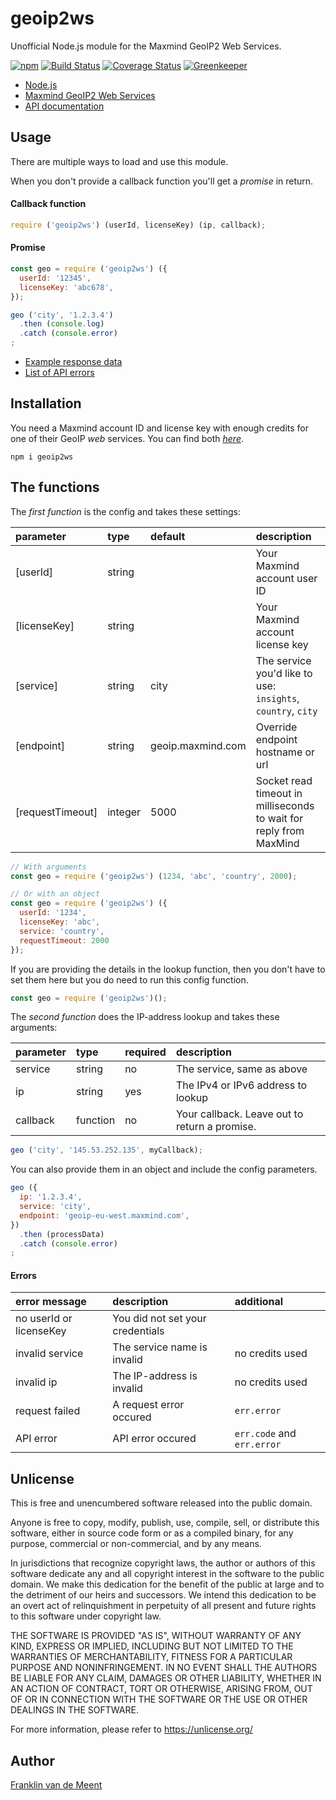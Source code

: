geoip2ws
========

Unofficial Node.js module for the Maxmind GeoIP2 Web Services.

[![npm](https://img.shields.io/npm/v/geoip2ws.svg?maxAge=3600)](https://github.com/fvdm/nodejs-geoip2ws/blob/master/CHANGELOG.md)
[![Build Status](https://travis-ci.org/fvdm/nodejs-geoip2ws.svg?branch=master)](https://travis-ci.org/fvdm/nodejs-geoip2ws)
[![Coverage Status](https://coveralls.io/repos/github/fvdm/nodejs-geoip2ws/badge.svg?branch=master)](https://coveralls.io/github/fvdm/nodejs-geoip2ws?branch=master)
[![Greenkeeper](https://badges.greenkeeper.io/fvdm/nodejs-geoip2ws.svg)](https://greenkeeper.io/)

* [Node.js](https://nodejs.org/)
* [Maxmind GeoIP2 Web Services](https://www.maxmind.com/en/geoip2-precision-services)
* [API documentation](https://dev.maxmind.com/geoip/geoip2/web-services/)


Usage
-----

There are multiple ways to load and use this module.

When you don't provide a callback function you'll get
a _promise_ in return.


#### Callback function

```js
require ('geoip2ws') (userId, licenseKey) (ip, callback);
```


#### Promise

```js
const geo = require ('geoip2ws') ({
  userId: '12345',
  licenseKey: 'abc678',
});

geo ('city', '1.2.3.4')
  .then (console.log)
  .catch (console.error)
;
```

- [Example response data](https://dev.maxmind.com/geoip/geoip2/web-services/#Response_Body)
- [List of API errors](https://dev.maxmind.com/geoip/geoip2/web-services/#Errors)


Installation
------------

You need a Maxmind account ID and license key with enough credits for one of
their GeoIP *web* services. You can find both [*here*](https://www.maxmind.com/en/accounts/current/license-key).

`npm i geoip2ws`


The functions
-------------

The _first function_ is the config and takes these settings:

parameter        | type    | default           | description
:----------------|:--------|:------------------|:--------------------------------
[userId]         | string  |                   | Your Maxmind account user ID
[licenseKey]     | string  |                   | Your Maxmind account license key
[service]        | string  | city              | The service you'd like to use: `insights`, `country`, `city`
[endpoint]       | string  | geoip.maxmind.com | Override endpoint hostname or url
[requestTimeout] | integer | 5000              | Socket read timeout in milliseconds to wait for reply from MaxMind

```js
// With arguments
const geo = require ('geoip2ws') (1234, 'abc', 'country', 2000);

// Or with an object
const geo = require ('geoip2ws') ({
  userId: '1234',
  licenseKey: 'abc',
  service: 'country',
  requestTimeout: 2000
});
```


If you are providing the details in the lookup function,
then you don't have to set them here but you do need to
run this config function.

```js
const geo = require ('geoip2ws')();
```


The _second function_ does the IP-address lookup and takes these arguments:

parameter | type     | required | description
:---------|:---------|:---------|:--------------------------------------------
service   | string   | no       | The service, same as above
ip        | string   | yes      | The IPv4 or IPv6 address to lookup
callback  | function | no       | Your callback. Leave out to return a promise.

```js
geo ('city', '145.53.252.135', myCallback);
```

You can also provide them in an object and include the config parameters.

```js
geo ({
  ip: '1.2.3.4',
  service: 'city',
  endpoint: 'geoip-eu-west.maxmind.com',
})
  .then (processData)
  .catch (console.error)
;
```


#### Errors

error message           | description                      | additional
:-----------------------|:---------------------------------|:--------------------------
no userId or licenseKey | You did not set your credentials |
invalid service         | The service name is invalid      | no credits used
invalid ip              | The IP-address is invalid        | no credits used
request failed          | A request error occured          | `err.error`
API error               | API error occured                | `err.code` and `err.error`


Unlicense
---------

This is free and unencumbered software released into the public domain.

Anyone is free to copy, modify, publish, use, compile, sell, or
distribute this software, either in source code form or as a compiled
binary, for any purpose, commercial or non-commercial, and by any
means.

In jurisdictions that recognize copyright laws, the author or authors
of this software dedicate any and all copyright interest in the
software to the public domain. We make this dedication for the benefit
of the public at large and to the detriment of our heirs and
successors. We intend this dedication to be an overt act of
relinquishment in perpetuity of all present and future rights to this
software under copyright law.

THE SOFTWARE IS PROVIDED "AS IS", WITHOUT WARRANTY OF ANY KIND,
EXPRESS OR IMPLIED, INCLUDING BUT NOT LIMITED TO THE WARRANTIES OF
MERCHANTABILITY, FITNESS FOR A PARTICULAR PURPOSE AND NONINFRINGEMENT.
IN NO EVENT SHALL THE AUTHORS BE LIABLE FOR ANY CLAIM, DAMAGES OR
OTHER LIABILITY, WHETHER IN AN ACTION OF CONTRACT, TORT OR OTHERWISE,
ARISING FROM, OUT OF OR IN CONNECTION WITH THE SOFTWARE OR THE USE OR
OTHER DEALINGS IN THE SOFTWARE.

For more information, please refer to <https://unlicense.org/>


Author
------

[Franklin van de Meent](https://frankl.in/)
